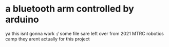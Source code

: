 # a bluetooth arm controlled by arduino
ya this isnt gonna work :/
some file sare left over from 2021 MTRC robotics camp they arent actually for this project

